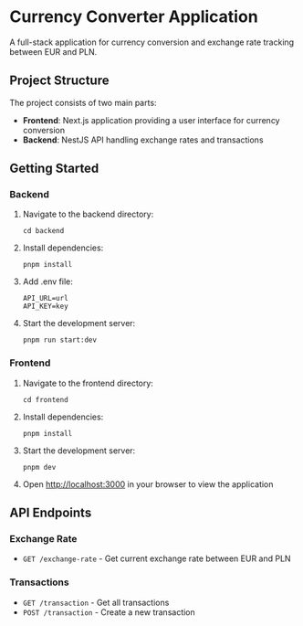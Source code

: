 # Currency Converter Application

A full-stack application for currency conversion and exchange rate tracking between EUR and PLN.

## Project Structure

The project consists of two main parts:

- **Frontend**: Next.js application providing a user interface for currency conversion
- **Backend**: NestJS API handling exchange rates and transactions

## Getting Started

### Backend

1. Navigate to the backend directory:

   ```
   cd backend
   ```

2. Install dependencies:

   ```
   pnpm install
   ```

3. Add .env file:

   ```
   API_URL=url
   API_KEY=key
   ```

4. Start the development server:
   ```
   pnpm run start:dev
   ```

### Frontend

1. Navigate to the frontend directory:

   ```
   cd frontend
   ```

2. Install dependencies:

   ```
   pnpm install
   ```

3. Start the development server:

   ```
   pnpm dev
   ```

4. Open [http://localhost:3000](http://localhost:3000) in your browser to view the application

## API Endpoints

### Exchange Rate

- `GET /exchange-rate` - Get current exchange rate between EUR and PLN

### Transactions

- `GET /transaction` - Get all transactions
- `POST /transaction` - Create a new transaction
